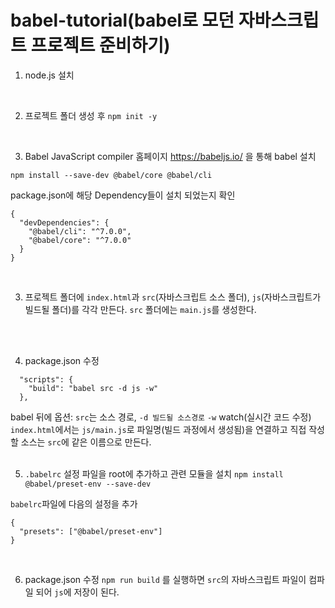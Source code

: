 # babel-tutorial(babel로 모던 자바스크립트 프로젝트 준비하기)
1. node.js 설치   
<br/>

2. 프로젝트 폴더 생성 후 ```npm init -y```  
<br/>

3. Babel JavaScript compiler 홈페이지 https://babeljs.io/ 을 통해 babel 설치
```
npm install --save-dev @babel/core @babel/cli
```
package.json에 해당 Dependency들이 설치 되었는지 확인
```
{
  "devDependencies": {
    "@babel/cli": "^7.0.0",
    "@babel/core": "^7.0.0"
  }
}
```
<br/>

3. 프로젝트 폴더에 ```index.html```과 ```src```(자바스크립트 소스 폴더), ```js```(자바스크립트가 빌드될 폴더)를 각각 만든다.
```src``` 폴더에는 ```main.js```를 생성한다.
<br/>
<br/>

4. package.json 수정
```
  "scripts": {
    "build": "babel src -d js -w"
  },
```
babel 뒤에 옵션: ```src```는 소스 경로, ```-d 빌드될 소스경로``` ```-w``` watch(실시간 코드 수정)
```index.html```에서는 ```js/main.js```로 파일명(빌드 과정에서 생성됨)을 연결하고 직접 작성할 소스는 ```src```에 같은 이름으로 만든다.
<br/><br/>


5. ```.babelrc``` 설정 파일을 root에 추가하고 관련 모듈을 설치
```npm install @babel/preset-env --save-dev``` 

```babelrc```파일에 다음의 설정을 추가

```
{
  "presets": ["@babel/preset-env"]
}
```
<br/>


6. package.json 수정
``` npm run build ``` 를 실행하면 ```src```의 자바스크립트 파일이 컴파일 되어 ```js```에 저장이 된다.


